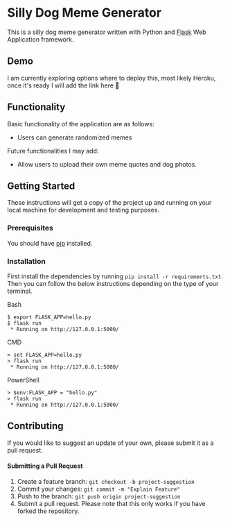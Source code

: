 # Silly Dog Meme Generator

This is a silly dog meme generator written with Python and [Flask](https://flask.palletsprojects.com/en/1.1.x/) Web Application framework.

## Demo

I am currently exploring options where to deploy this, most likely Heroku, once it's ready I will add the link here 🧐

## Functionality

Basic functionality of the application are as follows:

- Users can generate randomized memes

Future functionalities I may add:

- Allow users to upload their own meme quotes and dog photos.

## Getting Started

These instructions will get a copy of the project up and running on your local machine for development and testing purposes.

### Prerequisites

You should have [pip](https://pip.pypa.io/en/stable/installing/) installed.

### Installation

First install the dependencies by running `pip install -r requirements.txt`. Then you can follow the below instructions depending on the type of your terminal.

Bash

```
$ export FLASK_APP=hello.py
$ flask run
 * Running on http://127.0.0.1:5000/
```

CMD

```
> set FLASK_APP=hello.py
> flask run
 * Running on http://127.0.0.1:5000/
```

PowerShell

```
> $env:FLASK_APP = "hello.py"
> flask run
 * Running on http://127.0.0.1:5000/
```

## Contributing

If you would like to suggest an update of your own, please submit it as a pull request.

#### Submitting a Pull Request

1. Create a feature branch: `git checkout -b project-suggestion`
2. Commit your changes: `git commit -m "Explain Feature"`
3. Push to the branch: `git push origin project-suggestion`
4. Submit a pull request.
   Please note that this only works if you have forked the repository.
